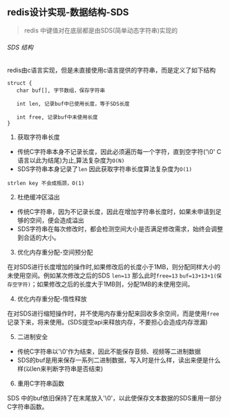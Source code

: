 ## redis设计实现-数据结构-SDS

> redis 中键值对在底层都是由SDS(简单动态字符串)实现的


###### SDS 结构
 redis由c语言实现，但是未直接使用c语言提供的字符串，而是定义了如下结构
```
struct {
   char buf[], 字节数组，保存字符串

   int len, 记录buf中已使用长度，等于SDS长度

   int free, 记录buf中未使用长度
}
```

  1. 获取字符串长度

   * 传统C字符串本身不记录长度，因此必须遍历每一个字符，直到空字符('\0' C语言以此为结尾)为止,算法复杂度为`O(N)`
   * SDS字符串本身记录了`len` 因此获取字符串长度算法复杂度为`O(1)`
   ```
   strlen key 不会成瓶颈，O(1)
   ```

  2. 杜绝缓冲区溢出

   * 传统C字符串，因为不记录长度，因此在增加字符串长度时，如果未申请到足够的空间，便会造成溢出
   * SDS字符串在每次修改时，都会检测空间大小是否满足修改需求，始终会调整到合适的大小。

  3. 优化内存重分配-空间预分配

   在对SDS进行长度增加的操作时,如果修改后的长度小于1MB，则分配同样大小的未使用空间。例如某次修改之后的SDS `len=13` 那么此时`free=13` `buf=13+13+1(保存空字符)`；如果修改之后的长度大于1MB则，分配1MB的未使用空间。

  4. 优化内存重分配-惰性释放

   在对SDS进行缩短操作时，并不使用内存重分配来回收多余空间，而是使用`free`记录下来，将来使用。(SDS提空api来释放内存，不要担心会造成内存泄漏)

  5. 二进制安全

   * 传统C字符串以'\0'作为结束，因此不能保存音频、视频等二进制数据
   * SDS的buf是用来保存一系列二进制数据，写入时是什么样，读出来便是什么样(以len来判断字符串是否结束)

  6. 重用C字符串函数

   SDS 中的buf依旧保持了在末尾放入'\0'，以此使保存文本数据的SDS重用一部分C字符串函数。



